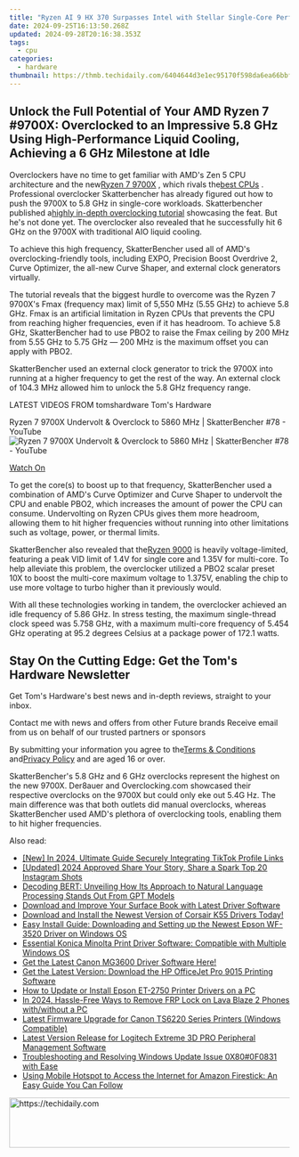 ```yaml
---
title: "Ryzen AI 9 HX 370 Surpasses Intel with Stellar Single-Core Performance: Zen Cu Chip Outshines Core Ultra 7 268V and Ryzen 9 7945HX3D"
date: 2024-09-25T16:13:50.268Z
updated: 2024-09-28T20:16:38.353Z
tags:
  - cpu
categories:
  - hardware
thumbnail: https://thmb.techidaily.com/6404644d3e1ec95170f598da6ea66bbff597c34cc3f9580cc8d7755b3643dcab.png
---
```


## Unlock the Full Potential of Your AMD Ryzen 7 #9700X: Overclocked to an Impressive 5.8 GHz Using High-Performance Liquid Cooling, Achieving a 6 GHz Milestone at Idle

Overclockers have no time to get familiar with AMD's Zen 5 CPU architecture and the new[Ryzen 7 9700X](https://www.tomshardware.com/pc-components/cpus/amd-ryzen-5-9600x-cpu-review) , which rivals the[best CPUs](https://www.tomshardware.com/reviews/best-cpus,3986.html) . Professional overclocker Skatterbencher has already figured out how to push the 9700X to 5.8 GHz in single-core workloads. Skatterbencher published a[highly in-depth overclocking tutorial](https://skatterbencher.com/2024/08/07/skatterbencher-78-ryzen-7-9700x-overclocked-to-5860-mhz/) showcasing the feat. But he's not done yet. The overclocker also revealed that he successfully hit 6 GHz on the 9700X with traditional AIO liquid cooling.

 To achieve this high frequency, SkatterBencher used all of AMD's overclocking-friendly tools, including EXPO, Precision Boost Overdrive 2, Curve Optimizer, the all-new Curve Shaper, and external clock generators virtually.

 The tutorial reveals that the biggest hurdle to overcome was the Ryzen 7 9700X's Fmax (frequency max) limit of 5,550 MHz (5.55 GHz) to achieve 5.8 GHz. Fmax is an artificial limitation in Ryzen CPUs that prevents the CPU from reaching higher frequencies, even if it has headroom. To achieve 5.8 GHz, SkatterBencher had to use PBO2 to raise the Fmax ceiling by 200 MHz from 5.55 GHz to 5.75 GHz — 200 MHz is the maximum offset you can apply with PBO2\.

 SkatterBencher used an external clock generator to trick the 9700X into running at a higher frequency to get the rest of the way. An external clock of 104.3 MHz allowed him to unlock the 5.8 GHz frequency range.

 LATEST VIDEOS FROM tomshardware Tom's Hardware

 Ryzen 7 9700X Undervolt & Overclock to 5860 MHz | SkatterBencher #78 - YouTube ![Ryzen 7 9700X Undervolt & Overclock to 5860 MHz | SkatterBencher #78 - YouTube](https://img.youtube.com/vi/3GV7q6CV7GY/maxresdefault.jpg)

[Watch On](https://youtu.be/3GV7q6CV7GY)

 To get the core(s) to boost up to that frequency, SkatterBencher used a combination of AMD's Curve Optimizer and Curve Shaper to undervolt the CPU and enable PBO2, which increases the amount of power the CPU can consume. Undervolting on Ryzen CPUs gives them more headroom, allowing them to hit higher frequencies without running into other limitations such as voltage, power, or thermal limits.

 SkatterBencher also revealed that the[Ryzen 9000](https://www.tomshardware.com/pc-components/cpus/amd-announces-zen-5-ryzen-9000-processors-launches-in-july-four-new-ryzen-9-7-and-5-processors-with-a-16-ipc-improvement) is heavily voltage-limited, featuring a peak VID limit of 1.4V for single core and 1.35V for multi-core. To help alleviate this problem, the overclocker utilized a PBO2 scalar preset 10X to boost the multi-core maximum voltage to 1.375V, enabling the chip to use more voltage to turbo higher than it previously would.

 With all these technologies working in tandem, the overclocker achieved an idle frequency of 5.86 GHz. In stress testing, the maximum single-thread clock speed was 5.758 GHz, with a maximum multi-core frequency of 5.454 GHz operating at 95.2 degrees Celsius at a package power of 172.1 watts.

## Stay On the Cutting Edge: Get the Tom's Hardware Newsletter

 Get Tom's Hardware's best news and in-depth reviews, straight to your inbox.

 Contact me with news and offers from other Future brands  Receive email from us on behalf of our trusted partners or sponsors

 By submitting your information you agree to the[Terms & Conditions](https://futureplc.com/terms-conditions/) and[Privacy Policy](https://futureplc.com/privacy-policy/) and are aged 16 or over.

 SkatterBencher's 5.8 GHz and 6 GHz overclocks represent the highest on the new 9700X. Der8auer and Overclocking.com showcased their respective overclocks on the 9700X but could only eke out 5.4G Hz. The main difference was that both outlets did manual overclocks, whereas SkatterBencher used AMD's plethora of overclocking tools, enabling them to hit higher frequencies.

<ins class="adsbygoogle"
     style="display:block"
     data-ad-format="autorelaxed"
     data-ad-client="ca-pub-7571918770474297"
     data-ad-slot="1223367746"></ins>

<ins class="adsbygoogle"
     style="display:block"
     data-ad-client="ca-pub-7571918770474297"
     data-ad-slot="8358498916"
     data-ad-format="auto"
     data-full-width-responsive="true"></ins>

<span class="atpl-alsoreadstyle">Also read:</span>
<div><ul>
<li><a href="https://fox-glue.techidaily.com/new-in-2024-ultimate-guide-securely-integrating-tiktok-profile-links/"><u>[New] In 2024, Ultimate Guide Securely Integrating TikTok Profile Links</u></a></li>
<li><a href="https://instagram-video-files.techidaily.com/updated-2024-approved-share-your-story-share-a-spark-top-20-instagram-shots/"><u>[Updated] 2024 Approved Share Your Story, Share a Spark Top 20 Instagram Shots</u></a></li>
<li><a href="https://tech-hub.techidaily.com/decoding-bert-unveiling-how-its-approach-to-natural-language-processing-stands-out-from-gpt-models/"><u>Decoding BERT: Unveiling How Its Approach to Natural Language Processing Stands Out From GPT Models</u></a></li>
<li><a href="https://hardware-updates.techidaily.com/download-and-improve-your-surface-book-with-latest-driver-software/"><u>Download and Improve Your Surface Book with Latest Driver Software</u></a></li>
<li><a href="https://hardware-updates.techidaily.com/download-and-install-the-newest-version-of-corsair-k55-drivers-today/"><u>Download and Install the Newest Version of Corsair K55 Drivers Today!</u></a></li>
<li><a href="https://hardware-updates.techidaily.com/easy-install-guide-downloading-and-setting-up-the-newest-epson-wf-3520-driver-on-windows-os/"><u>Easy Install Guide: Downloading and Setting up the Newest Epson WF-3520 Driver on Windows OS</u></a></li>
<li><a href="https://win-dash.techidaily.com/essential-konica-minolta-print-driver-software-compatible-with-multiple-windows-os/"><u>Essential Konica Minolta Print Driver Software: Compatible with Multiple Windows OS</u></a></li>
<li><a href="https://win-amazing.techidaily.com/get-the-latest-canon-mg3600-driver-software-here/"><u>Get the Latest Canon MG3600 Driver Software Here!</u></a></li>
<li><a href="https://hardware-updates.techidaily.com/get-the-latest-version-download-the-hp-officejet-pro-9015-printing-software/"><u>Get the Latest Version: Download the HP OfficeJet Pro 9015 Printing Software</u></a></li>
<li><a href="https://hardware-updates.techidaily.com/how-to-update-or-install-epson-et-2750-printer-drivers-on-a-pc/"><u>How to Update or Install Epson ET-2750 Printer Drivers on a PC</u></a></li>
<li><a href="https://android-frp.techidaily.com/in-2024-hassle-free-ways-to-remove-frp-lock-on-lava-blaze-2-phones-withwithout-a-pc-by-drfone-android/"><u>In 2024, Hassle-Free Ways to Remove FRP Lock on Lava Blaze 2 Phones with/without a PC</u></a></li>
<li><a href="https://hardware-updates.techidaily.com/latest-firmware-upgrade-for-canon-ts6220-series-printers-windows-compatible/"><u>Latest Firmware Upgrade for Canon TS6220 Series Printers (Windows Compatible)</u></a></li>
<li><a href="https://hardware-updates.techidaily.com/latest-version-release-for-logitech-extreme-3d-pro-peripheral-management-software/"><u>Latest Version Release for Logitech Extreme 3D PRO Peripheral Management Software</u></a></li>
<li><a href="https://win-howtos.techidaily.com/troubleshooting-and-resolving-windows-update-issue-0x800f0831-with-ease/"><u>Troubleshooting and Resolving Windows Update Issue 0X80#0F0831 with Ease</u></a></li>
<li><a href="https://tech-recovery.techidaily.com/using-mobile-hotspot-to-access-the-internet-for-amazon-firestick-an-easy-guide-you-can-follow/"><u>Using Mobile Hotspot to Access the Internet for Amazon Firestick: An Easy Guide You Can Follow</u></a></li>
</ul></div>

<!-- affiliate ads begin -->
<a href="https://appsumo.8odi.net/c/5597632/2151855/7443" target="_top" id="2151855">
  <img src="//a.impactradius-go.com/display-ad/7443-2151855" border="0" alt="https://techidaily.com" width="728" height="90"/>
</a>
<img height="0" width="0" src="https://appsumo.8odi.net/i/5597632/2151855/7443" style="position:absolute;visibility:hidden;" border="0" />
<!-- affiliate ads end -->

